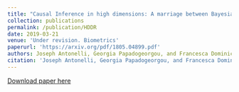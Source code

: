 ```yaml
---
title: "Causal Inference in high dimensions: A marriage between Bayesian modeling and good frequentist properties "
collection: publications
permalink: /publication/HDDR
date: 2019-03-21
venue: 'Under revision. Biometrics'
paperurl: 'https://arxiv.org/pdf/1805.04899.pdf'
authors: Joseph Antonelli, Georgia Papadogeorgou, and Francesca Dominici
citation: 'Joseph Antonelli, Georgia Papadogeorgou, and Francesca Dominici. "Causal Inference in high dimensions: A marriage between Bayesian modeling and good frequentist properties ." arXiv preprint arXiv:1805.04899 (2019).'
---
```


[Download paper here](https://arxiv.org/pdf/1805.04899.pdf)
